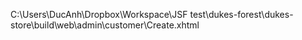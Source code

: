 C:\Users\DucAnh\Dropbox\Workspace\JSF test\dukes-forest\dukes-store\build\web\admin\customer\Create.xhtml
